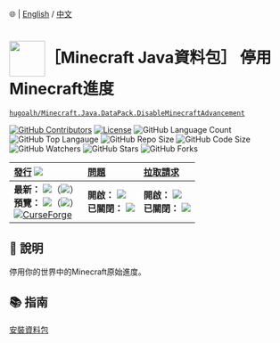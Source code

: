 🌐 | [English](./README.md) / [中文](./README-zh-TW.md)

# <img align="center" src="https://i.imgur.com/L7AiqxP.png" height="64px" />［Minecraft Java資料包］ 停用Minecraft進度

[`hugoalh/Minecraft.Java.DataPack.DisableMinecraftAdvancement`](https://github.com/hugoalh/Minecraft.Java.DataPack.DisableMinecraftAdvancement)

[![GitHub Contributors](https://img.shields.io/github/contributors/hugoalh/Minecraft.Java.DataPack.DisableMinecraftAdvancement?logo=github&logoColor=ffffff&style=flat-square)](https://github.com/hugoalh/Minecraft.Java.DataPack.DisableMinecraftAdvancement/graphs/contributors)
[![License](https://img.shields.io/github/license/hugoalh/Minecraft.Java.DataPack.DisableMinecraftAdvancement?logo=github&logoColor=ffffff&style=flat-square)](./LICENSE.md)
![GitHub Language Count](https://img.shields.io/github/languages/count/hugoalh/Minecraft.Java.DataPack.DisableMinecraftAdvancement?logo=github&logoColor=ffffff&style=flat-square)
![GitHub Top Langauge](https://img.shields.io/github/languages/top/hugoalh/Minecraft.Java.DataPack.DisableMinecraftAdvancement?logo=github&logoColor=ffffff&style=flat-square)
![GitHub Repo Size](https://img.shields.io/github/repo-size/hugoalh/Minecraft.Java.DataPack.DisableMinecraftAdvancement?logo=github&logoColor=ffffff&style=flat-square)
![GitHub Code Size](https://img.shields.io/github/languages/code-size/hugoalh/Minecraft.Java.DataPack.DisableMinecraftAdvancement?logo=github&logoColor=ffffff&style=flat-square)
![GitHub Watchers](https://img.shields.io/github/watchers/hugoalh/Minecraft.Java.DataPack.DisableMinecraftAdvancement?logo=github&logoColor=ffffff&style=flat-square)
![GitHub Stars](https://img.shields.io/github/stars/hugoalh/Minecraft.Java.DataPack.DisableMinecraftAdvancement?logo=github&logoColor=ffffff&style=flat-square)
![GitHub Forks](https://img.shields.io/github/forks/hugoalh/Minecraft.Java.DataPack.DisableMinecraftAdvancement?logo=github&logoColor=ffffff&style=flat-square)

| **[發行](https://github.com/hugoalh/Minecraft.Java.DataPack.DisableMinecraftAdvancement/releases)** ![](https://img.shields.io/github/downloads/hugoalh/Minecraft.Java.DataPack.DisableMinecraftAdvancement/total?style=flat-square&color=000000&label=%20) | **[問題](https://github.com/hugoalh/Minecraft.Java.DataPack.DisableMinecraftAdvancement/issues?q=is%3Aissue)** | **[拉取請求](https://github.com/hugoalh/Minecraft.Java.DataPack.DisableMinecraftAdvancement/pulls?q=is%3Apr)** |
|:----|:----|:----|
| **最新：** ![](https://img.shields.io/github/release/hugoalh/Minecraft.Java.DataPack.DisableMinecraftAdvancement?sort=semver&style=flat-square&color=000000&label=%20)（![](https://img.shields.io/github/release-date/hugoalh/Minecraft.Java.DataPack.DisableMinecraftAdvancement?style=flat-square&color=000000&label=%20)）<br />**預覽：** ![](https://img.shields.io/github/release/hugoalh/Minecraft.Java.DataPack.DisableMinecraftAdvancement?include_prereleases&sort=semver&style=flat-square&color=000000&label=%20)（![](https://img.shields.io/github/release-date-pre/hugoalh/Minecraft.Java.DataPack.DisableMinecraftAdvancement?style=flat-square&color=000000&label=%20)）<br />[![CurseForge](https://img.shields.io/static/v1?style=flat-square&logo=curseforge&label=curseforge&message=%20&color=orange)](https://www.curseforge.com/minecraft/customization/disableminecraftadvancement) | **開啟：** ![](https://img.shields.io/github/issues-raw/hugoalh/Minecraft.Java.DataPack.DisableMinecraftAdvancement?style=flat-square&color=000000&label=%20)<br />**已關閉：** ![](https://img.shields.io/github/issues-closed-raw/hugoalh/Minecraft.Java.DataPack.DisableMinecraftAdvancement?style=flat-square&color=000000&label=%20) | **開啟：** ![](https://img.shields.io/github/issues-pr-raw/hugoalh/Minecraft.Java.DataPack.DisableMinecraftAdvancement?style=flat-square&color=000000&label=%20)<br />**已關閉：** ![](https://img.shields.io/github/issues-pr-closed-raw/hugoalh/Minecraft.Java.DataPack.DisableMinecraftAdvancement?style=flat-square&color=000000&label=%20) |

## 📜 說明

停用你的世界中的Minecraft原始進度。

## 📚 指南

[安裝資料包](https://minecraft-zh.gamepedia.com/%E6%95%99%E7%A8%8B/%E5%AE%89%E8%A3%85%E6%95%B0%E6%8D%AE%E5%8C%85)
